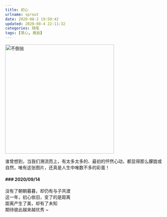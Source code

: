 ```yaml
---
title: 初心
urlname: sprout
date: 2020-08-2 19:50:42
updated: 2020-08-4 22:11:32
categories: 随笔
tags: [慧心, 邂逅]
---
```


<img src="https://i.loli.net/2020/09/14/jpUNS8q5dYPXhxG.jpg" width="350" height="" alt="不倒翁" align=center>

谁曾想到，当我们溯流而上，有太多太多的、最初的怦然心动，都显得那么朦胧或自然，唯有这张图片，还真是人生中唯数不多的彩蛋！



<!-- more -->



#### ### 2020/09/14

没有了朝朝暮暮，却仍有与子共渡  
这一年，初心依旧，变了的是距离  
距离产生了美，却有了未知  
期待彼此越来越优秀 ~  

